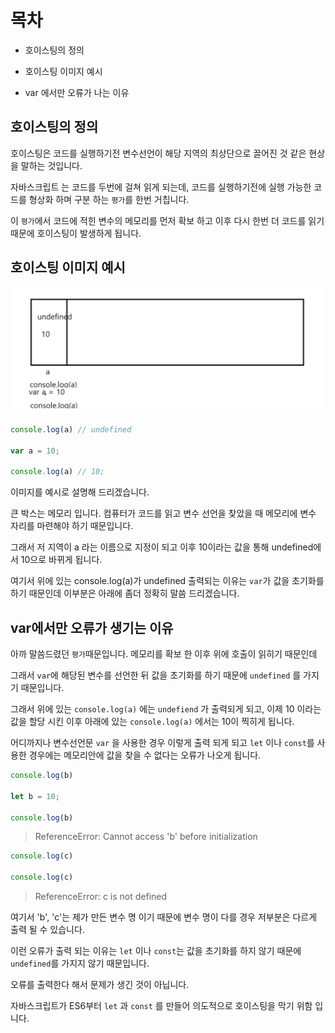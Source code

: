 # 목차

- 호이스팅의 정의

- 호이스팅 이미지 예시

- var 에서만 오류가 나는 이유

## 호이스팅의 정의

호이스팅은 코드를 실행하기전 변수선언이 해당 지역의 최상단으로 끌어진 것 같은 현상을 말하는 것입니다.

자바스크립트 는 코드를 두번에 걸쳐 읽게 되는데, 코드를 실행하기전에 실행 가능한 코드를 형상화 하며 구분 하는 `평가`를 한번 거칩니다.

 이 `평가`에서 코드에 적힌 변수의 메모리를 먼저 확보 하고 이후 다시 한번 더 코드를 읽기 때문에 호이스팅이 발생하게 됩니다.





## 호이스팅 이미지 예시

<img src="./이미지/호이스팅 2024-06-18 165538.png">

```js
console.log(a) // undefined

var a = 10;

console.log(a) // 10;
```
이미지를 예시로 설명해 드리겠습니다.

큰 박스는 메모리 입니다. 컴퓨터가 코드를 읽고 변수 선언을 찾았을 때 메모리에 변수 자리를 마련해야 하기 때문입니다.

그래서 저 지역이 a 라는 이름으로 지정이 되고 이후 10이라는 값을 통해 undefined에서 10으로 바뀌게 됩니다.

여기서 위에 있는 console.log(a)가 undefined 출력되는 이유는 `var`가 값을 초기화를 하기 때문인데 이부분은 아래에 좀더 정확히 말씀 드리겠습니다.





## var에서만 오류가 생기는 이유

아까 말씀드렸던 `평가`때문입니다. 메모리를 확보 한 이후 위에 호출이 읽히기 때문인데

그래서 `var`에 해당된 변수를 선언한 뒤 값을 초기화를 하기 때문에 `undefined` 를 가지기 때문입니다.

그래서 위에 있는 `console.log(a)` 에는 `undefiend` 가 출력되게 되고, 이제 10 이라는 값을 할당 시킨 이후 아래에 있는 `console.log(a)` 에서는 10이 찍히게 됩니다.

어디까지나 변수선언문 `var` 을 사용한 경우 이렇게 출력 되게 되고 `let` 이나 `const`를 사용한 경우에는 메모리안에 값을 찾을 수 없다는 오류가 나오게 됩니다.
```js
console.log(b)

let b = 10;

console.log(b)
```
> ReferenceError: Cannot access 'b' before initialization

```js
console.log(c)

console.log(c)
```


> ReferenceError: c is not defined

여기서 'b', 'c'는 제가 만든 변수 명 이기 때문에 변수 명이 다를 경우 저부분은 다르게 출력 될 수 있습니다.

이런 오류가 출력 되는 이유는  `let` 이나 `const`는 값을 초기화를 하지 않기 때문에 `undefined`를 가지지 않기 때문입니다.

오류를 출력한다 해서 문제가 생긴 것이 아닙니다.

자바스크립트가 ES6부터 `let` 과 `const` 를 만들어 의도적으로 호이스팅을 막기 위함 입니다.